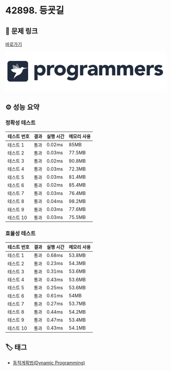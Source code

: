 # 42898. 등굣길

## 🔗 문제 링크

[바로가기](https://school.programmers.co.kr/learn/courses/30/lessons/42898)

![프로그래머스 로고](../../images/programmers.jpg)

## ⚙️ 성능 요약

### 정확성 테스트

| 테스트 번호 | 결과 | 실행 시간 | 메모리 사용 |
| ----------- | ---- | --------- | ----------- |
| 테스트 1    | 통과 | 0.02ms    | 85MB        |
| 테스트 2    | 통과 | 0.03ms    | 77.5MB      |
| 테스트 3    | 통과 | 0.02ms    | 90.8MB      |
| 테스트 4    | 통과 | 0.03ms    | 72.3MB      |
| 테스트 5    | 통과 | 0.03ms    | 81.4MB      |
| 테스트 6    | 통과 | 0.02ms    | 85.4MB      |
| 테스트 7    | 통과 | 0.03ms    | 76.4MB      |
| 테스트 8    | 통과 | 0.04ms    | 98.2MB      |
| 테스트 9    | 통과 | 0.03ms    | 77.6MB      |
| 테스트 10   | 통과 | 0.03ms    | 75.5MB      |

### 효율성 테스트

| 테스트 번호 | 결과 | 실행 시간 | 메모리 사용 |
| ----------- | ---- | --------- | ----------- |
| 테스트 1    | 통과 | 0.68ms    | 53.8MB      |
| 테스트 2    | 통과 | 0.23ms    | 54.3MB      |
| 테스트 3    | 통과 | 0.31ms    | 53.6MB      |
| 테스트 4    | 통과 | 0.43ms    | 53.6MB      |
| 테스트 5    | 통과 | 0.25ms    | 53.6MB      |
| 테스트 6    | 통과 | 0.61ms    | 54MB        |
| 테스트 7    | 통과 | 0.27ms    | 53.7MB      |
| 테스트 8    | 통과 | 0.44ms    | 54.2MB      |
| 테스트 9    | 통과 | 0.47ms    | 53.4MB      |
| 테스트 10   | 통과 | 0.43ms    | 54.1MB      |

## 🏷️ 태그

- [동적계획법(Dynamic Programming)](https://school.programmers.co.kr/learn/courses/30/parts/12263)
